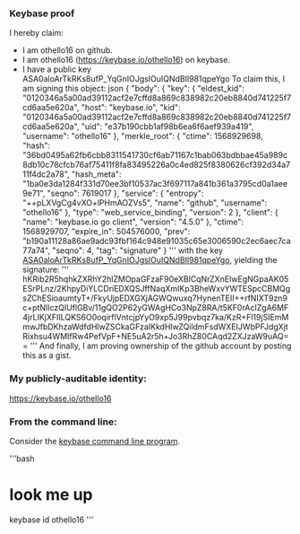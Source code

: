 ### Keybase proof
I hereby claim:
 * I am othello16 on github.
 * I am othello16 (https://keybase.io/othello16) on keybase.
 * I have a public key ASA0aloArTkRKs8ufP_YqGnIOJgsIOuIQNdBIl981qpeYgo
To claim this, I am signing this object:
json
{
  "body": {
    "key": {
      "eldest_kid": "0120346a5a00ad39112acf2e7cffd8a869c838982c20eb8840d741225f7cd6aa5e620a",
      "host": "keybase.io",
      "kid": "0120346a5a00ad39112acf2e7cffd8a869c838982c20eb8840d741225f7cd6aa5e620a",
      "uid": "e37b190cbb1af98b6ea6f6aef939a419",
      "username": "othello16"
    },
    "merkle_root": {
      "ctime": 1568929698,
      "hash": "36bd0495a62fb6cbb8311541730cf6ab71167c1bab063bdbbae45a989c8db10c78cfcb76af75411f8fa83495226a0c4ed825f8380626cf392d34a711f4dc2a78",
      "hash_meta": "1ba0e3da1284f331d70ee3bf10537ac3f697117a841b361a3795cd0a1aee9e71",
      "seqno": 7619017
    },
    "service": {
      "entropy": "++pLXVgCg4vXO+lPHmAOZVs5",
      "name": "github",
      "username": "othello16"
    },
    "type": "web_service_binding",
    "version": 2
  },
  "client": {
    "name": "keybase.io go client",
    "version": "4.5.0"
  },
  "ctime": 1568929707,
  "expire_in": 504576000,
  "prev": "b190a11128a86ae9adc93fbf164c948e91035c65e3006590c2ec6aec7ca77a74",
  "seqno": 4,
  "tag": "signature"
}
'''
with the key [ASA0aloArTkRKs8ufP_YqGnIOJgsIOuIQNdBIl981qpeYgo](https://keybase.io/othello16), yielding the signature:
'''
hKRib2R5hqhkZXRhY2hlZMOpaGFzaF90eXBlCqNrZXnEIwEgNGpaAK05ESrPLnz/2KhpyDiYLCDriEDXQSJffNaqXmIKp3BheWxvYWTESpcCBMQgsZChESioaumtyT+/FkyUjpEDXGXjAGWQwuxq7HynenTEII++rfNIXT9zn9c+ptNlIczQIUflGBv/11gQO2P62yGWAgHCo3NpZ8RA/t5KF0rAcIZgA6MF4jrLIKjXFIILQKS6O0oqirflVntcjpYyO9xp5J99pvbqz7ka/KzR+Fl19jSIEmMmwJfbDKhzaWdfdHlwZSCkaGFzaIKkdHlwZQildmFsdWXEIJWbPFJdgXjtRixhsu4WMIfRw4PefVpF+NE5uA2r5h+Jo3RhZ80CAqd2ZXJzaW9uAQ==
'''
And finally, I am proving ownership of the github account by posting this as a gist.
### My publicly-auditable identity:
https://keybase.io/othello16
### From the command line:
Consider the [keybase command line program](https://keybase.io/download).

'''bash
# look me up
keybase id othello16
'''
